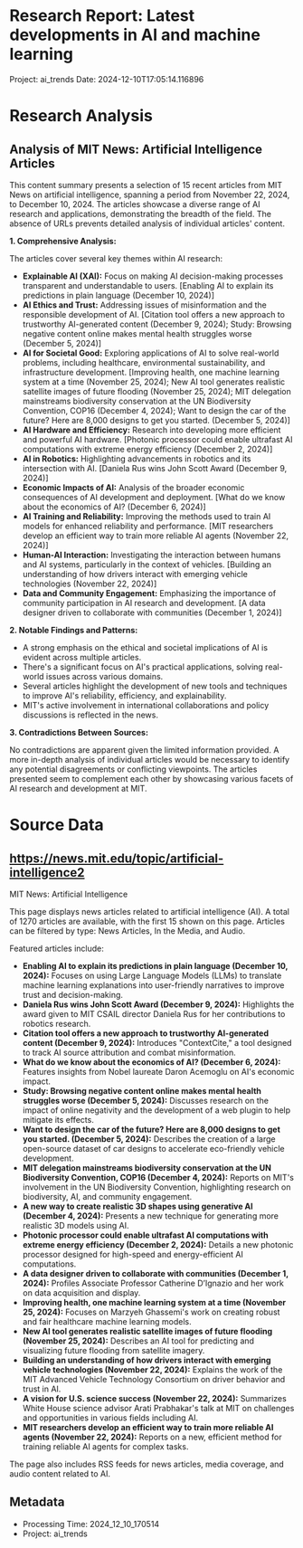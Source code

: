 # Research Report: Latest developments in AI and machine learning
Project: ai_trends
Date: 2024-12-10T17:05:14.116896

# Research Analysis
## Analysis of MIT News: Artificial Intelligence Articles

This content summary presents a selection of 15 recent articles from MIT News on artificial intelligence, spanning a period from November 22, 2024, to December 10, 2024.  The articles showcase a diverse range of AI research and applications, demonstrating the breadth of the field.  The absence of URLs prevents detailed analysis of individual articles' content.

**1. Comprehensive Analysis:**

The articles cover several key themes within AI research:

* **Explainable AI (XAI):**  Focus on making AI decision-making processes transparent and understandable to users. [Enabling AI to explain its predictions in plain language (December 10, 2024)]
* **AI Ethics and Trust:** Addressing issues of misinformation and the responsible development of AI. [Citation tool offers a new approach to trustworthy AI-generated content (December 9, 2024); Study: Browsing negative content online makes mental health struggles worse (December 5, 2024)]
* **AI for Societal Good:**  Exploring applications of AI to solve real-world problems, including healthcare, environmental sustainability, and infrastructure development. [Improving health, one machine learning system at a time (November 25, 2024); New AI tool generates realistic satellite images of future flooding (November 25, 2024); MIT delegation mainstreams biodiversity conservation at the UN Biodiversity Convention, COP16 (December 4, 2024); Want to design the car of the future? Here are 8,000 designs to get you started. (December 5, 2024)]
* **AI Hardware and Efficiency:** Research into developing more efficient and powerful AI hardware. [Photonic processor could enable ultrafast AI computations with extreme energy efficiency (December 2, 2024)]
* **AI in Robotics:**  Highlighting advancements in robotics and its intersection with AI. [Daniela Rus wins John Scott Award (December 9, 2024)]
* **Economic Impacts of AI:** Analysis of the broader economic consequences of AI development and deployment. [What do we know about the economics of AI? (December 6, 2024)]
* **AI Training and Reliability:** Improving the methods used to train AI models for enhanced reliability and performance. [MIT researchers develop an efficient way to train more reliable AI agents (November 22, 2024)]
* **Human-AI Interaction:** Investigating the interaction between humans and AI systems, particularly in the context of vehicles. [Building an understanding of how drivers interact with emerging vehicle technologies (November 22, 2024)]
* **Data and Community Engagement:** Emphasizing the importance of community participation in AI research and development. [A data designer driven to collaborate with communities (December 1, 2024)]


**2. Notable Findings and Patterns:**

* A strong emphasis on the ethical and societal implications of AI is evident across multiple articles.
* There's a significant focus on AI's practical applications, solving real-world issues across various domains.
* Several articles highlight the development of new tools and techniques to improve AI's reliability, efficiency, and explainability.
* MIT's active involvement in international collaborations and policy discussions is reflected in the news.


**3. Contradictions Between Sources:**

No contradictions are apparent given the limited information provided.  A more in-depth analysis of individual articles would be necessary to identify any potential disagreements or conflicting viewpoints.  The articles presented seem to complement each other by showcasing various facets of AI research and development at MIT.


# Source Data
## https://news.mit.edu/topic/artificial-intelligence2
MIT News: Artificial Intelligence

This page displays news articles related to artificial intelligence (AI).  A total of 1270 articles are available, with the first 15 shown on this page.  Articles can be filtered by type: News Articles, In the Media, and Audio.

Featured articles include:

* **Enabling AI to explain its predictions in plain language (December 10, 2024):**  Focuses on using Large Language Models (LLMs) to translate machine learning explanations into user-friendly narratives to improve trust and decision-making.
* **Daniela Rus wins John Scott Award (December 9, 2024):**  Highlights the award given to MIT CSAIL director Daniela Rus for her contributions to robotics research.
* **Citation tool offers a new approach to trustworthy AI-generated content (December 9, 2024):** Introduces "ContextCite," a tool designed to track AI source attribution and combat misinformation.
* **What do we know about the economics of AI? (December 6, 2024):** Features insights from Nobel laureate Daron Acemoglu on AI's economic impact.
* **Study: Browsing negative content online makes mental health struggles worse (December 5, 2024):** Discusses research on the impact of online negativity and the development of a web plugin to help mitigate its effects.
* **Want to design the car of the future? Here are 8,000 designs to get you started. (December 5, 2024):**  Describes the creation of a large open-source dataset of car designs to accelerate eco-friendly vehicle development.
* **MIT delegation mainstreams biodiversity conservation at the UN Biodiversity Convention, COP16 (December 4, 2024):**  Reports on MIT's involvement in the UN Biodiversity Convention, highlighting research on biodiversity, AI, and community engagement.
* **A new way to create realistic 3D shapes using generative AI (December 4, 2024):** Presents a new technique for generating more realistic 3D models using AI.
* **Photonic processor could enable ultrafast AI computations with extreme energy efficiency (December 2, 2024):** Details a new photonic processor designed for high-speed and energy-efficient AI computations.
* **A data designer driven to collaborate with communities (December 1, 2024):** Profiles Associate Professor Catherine D’Ignazio and her work on data acquisition and display.
* **Improving health, one machine learning system at a time (November 25, 2024):** Focuses on Marzyeh Ghassemi's work on creating robust and fair healthcare machine learning models.
* **New AI tool generates realistic satellite images of future flooding (November 25, 2024):** Describes an AI tool for predicting and visualizing future flooding from satellite imagery.
* **Building an understanding of how drivers interact with emerging vehicle technologies (November 22, 2024):**  Explains the work of the MIT Advanced Vehicle Technology Consortium on driver behavior and trust in AI.
* **A vision for U.S. science success (November 22, 2024):** Summarizes White House science advisor Arati Prabhakar's talk at MIT on challenges and opportunities in various fields including AI.
* **MIT researchers develop an efficient way to train more reliable AI agents (November 22, 2024):**  Reports on a new, efficient method for training reliable AI agents for complex tasks.


The page also includes RSS feeds for news articles, media coverage, and audio content related to AI.



## Metadata
- Processing Time: 2024_12_10_170514
- Project: ai_trends
